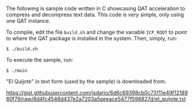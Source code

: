 The following is sample code written in C showcasing QAT acceleration
to compress and decompress text data. This code is very simple, only using 
one QAT instance.

To compile, edit the file `build.sh` and change the variable `ICP_ROOT` to
point to where the QAT package is installed in the system. Then, simply, run:

```
$ ./build.sh
```

To execute the sample, run:

```
$ ./main
```

"El Quijote" in text form (used by the sample) is downloaded from:

https://gist.githubusercontent.com/jsdario/6d6c69398cb0c73111e49f1218960f79/raw/8d4fc4548d437e2a7203a5aeeace5477f598827d/el_quijote.txt
